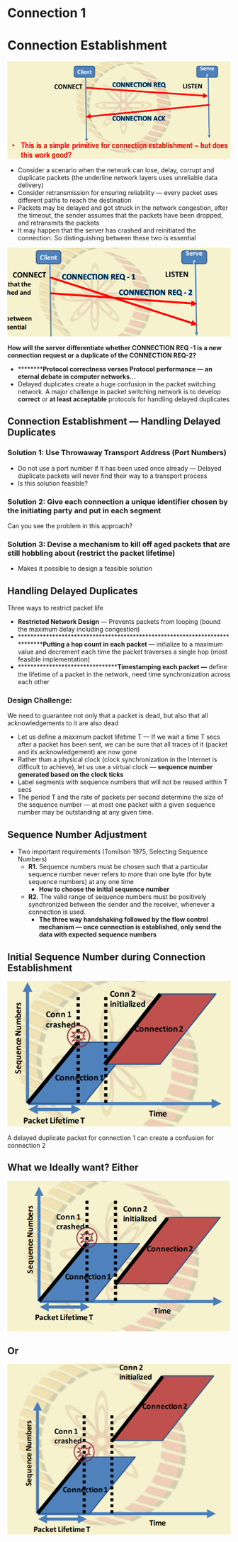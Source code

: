 # Connection 1

# Connection Establishment

![Untitled](Connection%201/Untitled.png)

- Consider a scenario when the network can lose, delay, corrupt and duplicate packets (the underline network layers uses unreliable data delivery)
- Consider retransmission for ensuring reliability — every packet uses different paths to reach the destination
- Packets may be delayed and got struck in the network congestion, after the timeout, the sender assumes that the packets have been dropped, and retransmits the packets
- It may happen that the server has crashed and reinitiated the connection. So distinguishing between these two is essential

![Untitled](Connection%201/Untitled%201.png)

****************How will the server differentiate whether CONNECTION REQ -1 is a new connection request or a duplicate of the CONNECTION REQ-2?****************

- **********Protocol correctness verses Protocol performance — an eternal debate in computer networks…**
- Delayed duplicates create a huge confusion in the packet switching network. A major challenge in packet switching network is to develop ******************correct****************** or **********************at least acceptable********************** protocols for handling delayed duplicates

## Connection Establishment — Handling Delayed Duplicates

### Solution 1: Use Throwaway Transport Address (Port Numbers)

- Do not use a port number if it has been used once already — Delayed duplicate packets will never find their way to a transport process
- Is this solution feasible?

### Solution 2: Give each connection a unique identifier chosen by the initiating party and put in each segment

Can you see the problem in this approach?

### Solution 3: Devise a mechanism to kill off aged packets that are still hobbling about (restrict the packet lifetime)

- Makes it possible to design a feasible solution

## Handling Delayed Duplicates

Three ways to restrict packet life

- **************************************************Restricted Network Design************************************************** — Prevents packets from looping (bound the maximum delay including congestion)
- ******************************************************************************Putting a hop count in each packet —** initialize to a maximum value and decrement each time the packet traverses a single hop (most feasible implementation)
- **********************************Timestamping each packet —** define the lifetime of a packet in the network, need time synchronization across each other

### Design Challenge:

We need to guarantee not only that a packet is dead, but also that all acknowledgements to it are also dead

- Let us define a maximum packet lifetime T — If we wait a time T secs after a packet has been sent, we can be sure that all traces of it (packet and its acknowledgement) are now gone
- Rather than a physical clock (clock synchronization in the Internet is difficult to achieve), let us use a virtual clock —  ****************************************************sequence number generated based on the clock ticks****************************************************
- Label segments with sequence numbers that will not be reused within T secs
- The period T and the rate of packets per second determine the size of the sequence number — at most one packet with a given sequence number may be outstanding at any given time.

## Sequence Number Adjustment

- Two important requirements (Tomilson 1975, Selecting Sequence Numbers)
    - ********R1.******** Sequence numbers must be chosen such that a particular sequence number never refers to more than one byte (for byte sequence numbers) at any one time
        - ********************************************************************************How to choose the initial sequence number********************************************************************************
    - ********R2.******** The valid range of sequence numbers must be positively synchronized between the sender and the receiver, whenever a connection is used.
        - **********The three way handshaking followed by the flow control mechanism — once connection is established, only send the data with expected sequence numbers**********

## Initial Sequence Number during Connection Establishment

![Untitled](Connection%201/Untitled%202.png)

A delayed duplicate packet for connection 1 can create a confusion for connection 2

## What we Ideally want? Either

![Untitled](Connection%201/Untitled%203.png)

## Or

![Untitled](Connection%201/Untitled%204.png)